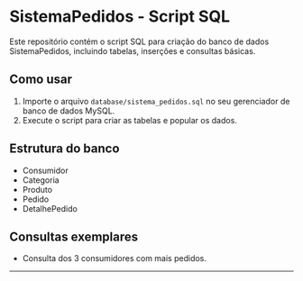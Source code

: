 # SistemaPedidos - Script SQL

Este repositório contém o script SQL para criação do banco de dados SistemaPedidos, incluindo tabelas, inserções e consultas básicas.

## Como usar

1. Importe o arquivo `database/sistema_pedidos.sql` no seu gerenciador de banco de dados MySQL.
2. Execute o script para criar as tabelas e popular os dados.

## Estrutura do banco

- Consumidor
- Categoria
- Produto
- Pedido
- DetalhePedido

## Consultas exemplares

- Consulta dos 3 consumidores com mais pedidos.

---
